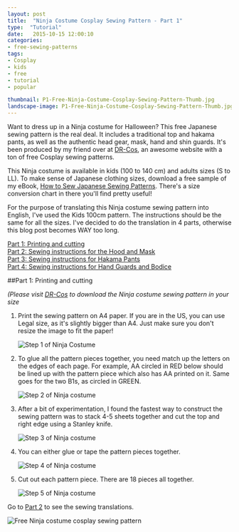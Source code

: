 ```yaml
---
layout: post
title:  "Ninja Costume Cosplay Sewing Pattern - Part 1"
type:  "Tutorial"
date:   2015-10-15 12:00:10
categories:
- free-sewing-patterns
tags:
- Cosplay
- kids
- free
- tutorial
- popular

thumbnail: P1-Free-Ninja-Costume-Cosplay-Sewing-Pattern-Thumb.jpg
landscape-image: P1-Free-Ninja-Costume-Cosplay-Sewing-Pattern-Thumb.jpg
---
```


Want to dress up in a Ninja costume for Halloween? This free Japanese sewing pattern is the real deal. It includes a traditional top and hakama pants, as well as the authentic head gear, mask, hand and shin guards. It's been produced by my friend over at [DR-Cos](http://www.dr-cos.info/fp-ninja.html), an awesome website with a ton of free Cosplay sewing patterns.

This Ninja costume is available in kids (100 to 140 cm) and adults sizes (S to LL). To make sense of Japanese clothing sizes, download a free sample of my eBook, [How to Sew Japanese Sewing Patterns](http://www.japanesesewingpatterns.com/ebook/). There's a size conversion chart in there you'll find pretty useful!

For the purpose of translating this Ninja costume sewing pattern into English, I've used the Kids 100cm pattern. The instructions should be the same for all the sizes. I've decided to do the translation in 4 parts, otherwise this blog post becomes WAY too long.

[Part 1: Printing and cutting](/free-sewing-patterns/2015/10/15/ninja-costume-cosplay-free-sewing-pattern-part1.html)  
[Part 2: Sewing instructions for the Hood and Mask](/free-sewing-patterns/2015/10/15/ninja-costume-cosplay-free-sewing-pattern-part2.html)  
[Part 3: Sewing instructions for Hakama Pants](/free-sewing-patterns/2015/10/15/ninja-costume-cosplay-free-sewing-pattern-part3.html)  
[Part 4: Sewing instructions for Hand Guards and Bodice](/free-sewing-patterns/2015/10/15/ninja-costume-cosplay-free-sewing-pattern-part4.html)  

##Part 1: Printing and cutting

*(Please visit [DR-Cos](http://www.dr-cos.info/fp-ninja.html) to download the Ninja costume sewing pattern in your size*

1. Print the sewing pattern on A4 paper. If you are in the US, you can use Legal size, as it's slightly bigger than A4. Just make sure you don't resize the image to fit the paper!

	![Step 1 of Ninja Costume](/img/2015/10/P1-S1-Free-Ninja-Costume-Cosplay-Sewing-Pattern.jpg "Step 1 of Ninja costume sewing pattern")

2. To glue all the pattern pieces together, you need match up the letters on the edges of each page. For example, AA circled in RED below should be lined up with the pattern piece which also has AA printed on it. Same goes for the two B1s, as circled in GREEN.

	![Step 2 of Ninja costume](/img/2015/10/P1-S2-Free-Ninja-Costume-Cosplay-Sewing-Pattern.jpg "Step 2 of Ninja costume sewing pattern")

3. After a bit of experimentation, I found the fastest way to construct the sewing pattern was to stack 4-5 sheets together and cut the top and right edge using a Stanley knife.

	![Step 3 of Ninja costume](/img/2015/10/P1-S3-Free-Ninja-Costume-Cosplay-Sewing-Pattern.jpg "Step 3 of Ninja costume sewing pattern")

4. You can either glue or tape the pattern pieces together.

	![Step 4 of Ninja costume](/img/2015/10/P1-S4-Free-Ninja-Costume-Cosplay-Sewing-Pattern.jpg "Step 4 of Ninja costume sewing pattern")

5. Cut out each pattern piece. There are 18 pieces all together.

	![Step 5 of Ninja costume](/img/2015/10/P1-S5-Free-Ninja-Costume-Cosplay-Sewing-Pattern.jpg "Step 5 of Ninja costume sewing pattern")

Go to [Part 2](/free-sewing-patterns/2015/10/15/ninja-costume-cosplay-free-sewing-pattern-part2.html) to see the sewing translations.

![Free Ninja costume cosplay sewing pattern](/img/2015/10/Free-Ninja-Costume-Cosplay-Sewing-Pattern-Pinterest.jpg "Free Ninja costume cosplay sewing pattern. This authentic, full Ninja costume has been translated into English at www.japanesesewingpatterns.com")
